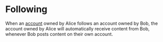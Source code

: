 # Following

When an [account](/docs/glossary/account) owned by Alice follows an account owned by Bob, the account owned by Alice will automatically receive content from Bob, whenever Bob posts content on their own account.